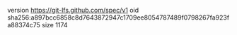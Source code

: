 version https://git-lfs.github.com/spec/v1
oid sha256:a897bcc6858c8d7643872947c1709ee8054787489f0798267fa923fa88374c75
size 1174
